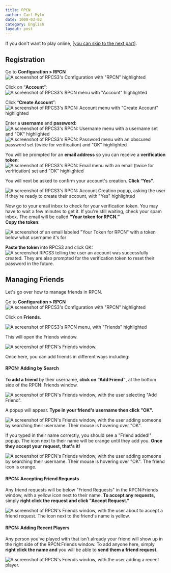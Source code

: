 ```yaml
---
title: RPCN
author: Carl Mylo
date: 1000-03-02
category: English
layout: post
---
```


If you don't want to play online, [[you can skip to the next part]](https://hmxmilohax.github.io/rb3-pc/english/quickconfiguration/).

## Registration

Go to **Configuration > RPCN**
![A screenshot of RPCS3's Configuration with "RPCN" highlighted](https://raw.githubusercontent.com/hmxmilohax/rb3-pc/main/assets/images/rpcn/rpcn.png "RPCS3: RPCN")

Click on “**Account**”:  
![A screenshot of RPCS3's RPCN menu with "Account" highlighted](https://raw.githubusercontent.com/hmxmilohax/rb3-pc/main/assets/images/rpcn/rpcnpopup.png "RPCN")

Click “**Create Account**”:  
![A screenshot of RPCS3's RPCN: Account menu with "Create Account" highlighted](https://raw.githubusercontent.com/hmxmilohax/rb3-pc/main/assets/images/rpcn/account.png "RPCN: Account")

Enter a **username** and **password**:  
![A screenshot of RPCS3's RPCN: Username menu with a username set and "OK" highlighted](https://raw.githubusercontent.com/hmxmilohax/rb3-pc/main/assets/images/rpcn/user.png "RPCN: User")  
![A screenshot of RPCS3's RPCN: Password menu with an obscured password set (twice for verification) and "OK" highlighted](https://raw.githubusercontent.com/hmxmilohax/rb3-pc/main/assets/images/rpcn/password.png "RPCN: Password")  

You will be prompted for an **email address** so you can receive a **verification token**:  
![A screenshot of RPCS3's RPCN: Email menu with an email (twice for verification) set and "OK" highlighted](https://raw.githubusercontent.com/hmxmilohax/rb3-pc/main/assets/images/rpcn/email.png "RPCN: Email")  

You will next be asked to confirm your account's creation. **Click “Yes”**.

![A screenshot of RPCS3's RPCN: Account Creation popup, asking the user if they're ready to create their account, with "Yes" highlighted](https://raw.githubusercontent.com/hmxmilohax/rb3-pc/main/assets/images/rpcn/confirm.png "RPCN: Account Creation")

Now go to your email inbox to check for your verification token. You may have to wait a few minutes to get it. If you're still waiting, check your spam inbox. The email will be called **“Your token for RPCN.”  
Copy the token**:

![A screenshot of an email labeled "Your Token for RPCN" with a token below what username it's for](https://raw.githubusercontent.com/hmxmilohax/rb3-pc/main/assets/images/rpcn/emailtoken.png "Your token for RPCN")

**Paste the token** into RPCS3 and click OK:  
![A screenshot RPCS3 telling the user an account was successfully created. They are also prompted for the verification token to reset their password in the future.](https://raw.githubusercontent.com/hmxmilohax/rb3-pc/main/assets/images/rpcn/created.png "RPCN: Username")

## Managing Friends

Let's go over how to manage friends in RPCN.

Go to **Configuration > RPCN**
![A screenshot of RPCS3's Configuration with "RPCN" highlighted](https://raw.githubusercontent.com/hmxmilohax/rb3-pc/main/assets/images/rpcn/rpcn.png "RPCS3: RPCN")

Click on **Friends**.

![A screenshot of RPCS3's RPCN menu, with "Friends" highlighted](https://raw.githubusercontent.com/hmxmilohax/rb3-pc/main/assets/images/rpcn/friends.png "RPCS3: RPCN")

This will open the Friends window.

![A screenshot of RPCN's Friends window.](https://raw.githubusercontent.com/hmxmilohax/rb3-pc/main/assets/images/rpcn/rpcnfriends.png "RPCS3: RPCN")

Once here, you can add friends in different ways including:

#### RPCN: Adding by Search

**To add a friend** by their username, **click on "Add Friend"**, at the bottom side of the RPCN: Friends window.

![A screenshot of RPCN's Friends window, with the user selecting "Add Friend".](https://raw.githubusercontent.com/hmxmilohax/rb3-pc/main/assets/images/rpcn/friendadd.png "RPCS3: Add Friend")

A popup will appear. **Type in your friend's username then click "OK".**

![A screenshot of RPCN's Friends window, with the user adding someone by searching their username. Their mouse is hovering over "OK".](https://raw.githubusercontent.com/hmxmilohax/rb3-pc/main/assets/images/rpcn/friendaddpopup.png "RPCS3: Add Friend")

If you typed in their name correctly, you should see a "Friend added!" popup. The icon next to their name will be orange until they add you. **Once they accept your request, that's it!**

![A screenshot of RPCN's Friends window, with the user adding someone by searching their username. Their mouse is hovering over "OK". The friend icon is orange.](https://raw.githubusercontent.com/hmxmilohax/rb3-pc/main/assets/images/rpcn/friendadded.png "RPCS3: Friend Added")

#### RPCN: Accepting Friend Requests

Any friend requests will be below "Friend Requests" in the RPCN:Friends window, with a yellow icon next to their name. **To accept any requests,** simply **right click the request and click "Accept Request."**

![A screenshot of RPCN's Friends window, with the user about to accept a friend request. The icon next to the friend's name is yellow.](https://raw.githubusercontent.com/hmxmilohax/rb3-pc/main/assets/images/rpcn/friendpending.png "RPCS3: Accept Request")

#### RPCN: Adding Recent Players

Any person you've played with that isn't already your friend will show up in the right side of the RPCN:Friends window.
To add anyone here, simply **right click the name and** you will be able to **send them a friend request.**

![A screenshot of RPCN's Friends window, with the user adding a recent player.](https://raw.githubusercontent.com/hmxmilohax/rb3-pc/main/assets/images/rpcn/friendrecent.png "RPCS3: Recent Players")